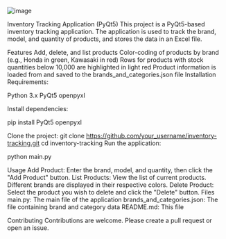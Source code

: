 ![image](https://github.com/user-attachments/assets/6f88aae7-66cf-4246-8aad-ac4c6804d920)

Inventory Tracking Application (PyQt5)
This project is a PyQt5-based inventory tracking application. The application is used to track the brand, model, and quantity of products, and stores the data in an Excel file.

Features
Add, delete, and list products
Color-coding of products by brand (e.g., Honda in green, Kawasaki in red)
Rows for products with stock quantities below 10,000 are highlighted in light red
Product information is loaded from and saved to the brands_and_categories.json file
Installation
Requirements:

Python 3.x
PyQt5
openpyxl

Install dependencies:

pip install PyQt5 openpyxl

Clone the project:
git clone https://github.com/your_username/inventory-tracking.git
cd inventory-tracking
Run the application:

python main.py

Usage
Add Product: Enter the brand, model, and quantity, then click the "Add Product" button.
List Products: View the list of current products. Different brands are displayed in their respective colors.
Delete Product: Select the product you wish to delete and click the "Delete" button.
Files
main.py: The main file of the application
brands_and_categories.json: The file containing brand and category data
README.md: This file

Contributing
Contributions are welcome. Please create a pull request or open an issue.
